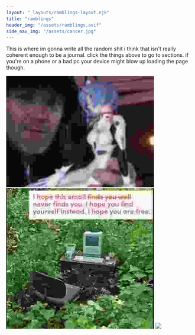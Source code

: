 ```yaml
---
layout: "_layouts/ramblings-layout.njk"
title: "ramblings"
header_img: "/assets/ramblings.avif"
side_nav_img: "/assets/cancer.jpg"
---
```


<style>
    .home-button {
        background-color: blue;
    }
</style>

This is where im gonna write all the random shit i think that isn't really coherent enough to be a journal. click the things above to go to sections. if you're on a phone or a bad pc your device might blow up loading the page though.

![](/assets/fredrei.jpg)
![](/assets/GSycK4fW8AAgtal.jpg)
![](/assets/GLxjAMnXUAA_6_F.avif)